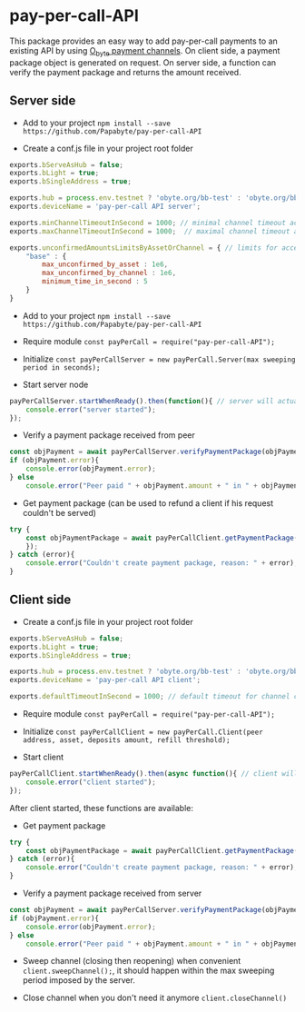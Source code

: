 # pay-per-call-API

This package provides an easy way to add pay-per-call payments to an existing API by using [O<sub>byte</sub> payment channels](https://github.com/Papabyte/aa-channels-lib/).
On client side, a payment package object is generated on request. On server side, a function can verify the payment package and returns the amount received. 

## Server side

* Add to your project `npm install --save https://github.com/Papabyte/pay-per-call-API`

* Create a conf.js file in your project root folder

```javascript
exports.bServeAsHub = false;
exports.bLight = true;
exports.bSingleAddress = true;

exports.hub = process.env.testnet ? 'obyte.org/bb-test' : 'obyte.org/bb';
exports.deviceName = 'pay-per-call API server';

exports.minChannelTimeoutInSecond = 1000; // minimal channel timeout acceptable
exports.maxChannelTimeoutInSecond = 1000;  // maximal channel timeout acceptable

exports.unconfirmedAmountsLimitsByAssetOrChannel = { // limits for accepting payments backed by unconfirmed deposit from peer
	"base" : {
		max_unconfirmed_by_asset : 1e6,
		max_unconfirmed_by_channel : 1e6,
		minimum_time_in_second : 5
	}
}

```
* Add to your project `npm install --save https://github.com/Papabyte/pay-per-call-API`

* Require module `const payPerCall = require("pay-per-call-API");`

* Initialize `const payPerCallServer = new payPerCall.Server(max sweeping period in seconds);`

* Start server node
```javascript
payPerCallServer.startWhenReady().then(function(){ // server will actually starts after the passphrase for headless wallet is entered
	console.error("server started");
});
```

* Verify a payment package received from peer

```javascript
const objPayment = await payPerCallServer.verifyPaymentPackage(objPaymentPackage);
if (objPayment.error){
	console.error(objPayment.error);
} else
	console.error("Peer paid " + objPayment.amount + " in " + objPayment.asset + " using channel " + objPayment.aa_address);
```


* Get payment package (can be used to refund a client if his request couldn't be served)
```javascript
try {
	const objPaymentPackage = await payPerCallClient.getPaymentPackage(amount, aa_address).then(function(objPaymentPackage){
	});
} catch (error){
	console.error("Couldn't create payment package, reason: " + error);
}
```

## Client side

* Create a conf.js file in your project root folder
```javascript
exports.bServeAsHub = false;
exports.bLight = true;
exports.bSingleAddress = true;

exports.hub = process.env.testnet ? 'obyte.org/bb-test' : 'obyte.org/bb';
exports.deviceName = 'pay-per-call API client';

exports.defaultTimeoutInSecond = 1000; // default timeout for channel creation
```

* Require module `const payPerCall = require("pay-per-call-API");`

* Initialize `const payPerCallClient = new payPerCall.Client(peer address, asset, deposits amount, refill threshold);`

* Start client
```javascript
payPerCallClient.startWhenReady().then(async function(){ // client will actually starts after the passphrase for headless wallet is entered
	console.error("client started");
});
```

After client started, these functions are available:

* Get payment package
```javascript
try {
	const objPaymentPackage = await payPerCallClient.getPaymentPackage(amount)
} catch (error){
	console.error("Couldn't create payment package, reason: " + error);
}
```

* Verify a payment package received from server

```javascript
const objPayment = await payPerCallServer.verifyPaymentPackage(objPaymentPackage);
if (objPayment.error){
	console.error(objPayment.error);
} else
	console.error("Peer paid " + objPayment.amount + " in " + objPayment.asset + " using channel " + objPayment.aa_address);
```

* Sweep channel (closing then reopening) when convenient `client.sweepChannel();`, it should happen within the max sweeping period imposed by the server.

* Close channel when you don't need it anymore `client.closeChannel()`
